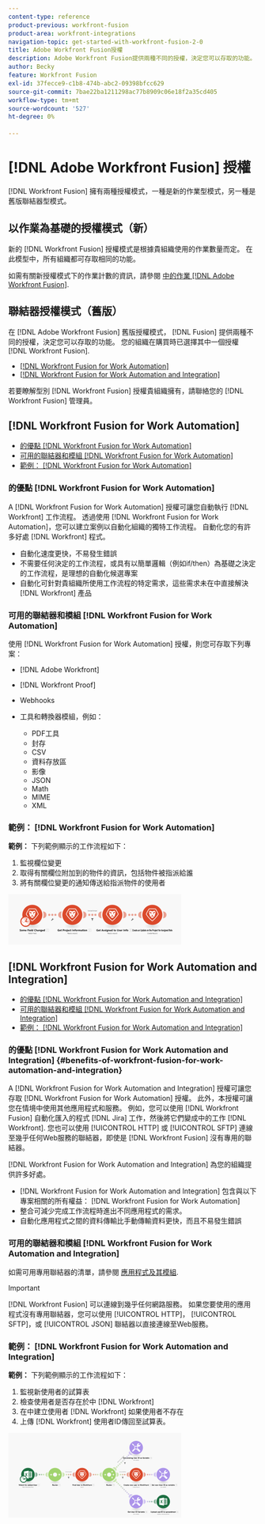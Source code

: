 ```yaml
---
content-type: reference
product-previous: workfront-fusion
product-area: workfront-integrations
navigation-topic: get-started-with-workfront-fusion-2-0
title: Adobe Workfront Fusion授權
description: Adobe Workfront Fusion提供兩種不同的授權，決定您可以存取的功能。 您的組織在購買Workfront Fusion時已選擇其中一個授權。
author: Becky
feature: Workfront Fusion
exl-id: 37fecce9-c1b8-474b-abc2-09398bfcc629
source-git-commit: 7bae22ba1211298ac77b8909c06e18f2a35cd405
workflow-type: tm+mt
source-wordcount: '527'
ht-degree: 0%

---
```


# [!DNL Adobe Workfront Fusion] 授權

[!DNL Workfront Fusion] 擁有兩種授權模式，一種是新的作業型模式，另一種是舊版聯結器型模式。

## 以作業為基礎的授權模式（新）

新的 [!DNL Workfront Fusion] 授權模式是根據貴組織使用的作業數量而定。 在此模型中，所有組織都可存取相同的功能。

如需有關新授權模式下的作業計數的資訊，請參閱 [中的作業 [!DNL Adobe Workfront Fusion]](/help/quicksilver/workfront-fusion/get-started/operations-in-workfront-fusion.md).

## 聯結器授權模式（舊版）

在 [!DNL Adobe Workfront Fusion] 舊版授權模式， [!DNL Fusion] 提供兩種不同的授權，決定您可以存取的功能。 您的組織在購買時已選擇其中一個授權 [!DNL Workfront Fusion].

* [[!DNL Workfront Fusion for Work Automation]](#workfront-fusion-for-work-automation)
* [[!DNL Workfront Fusion for Work Automation and Integration]](#workfront-fusion-for-work-automation-and-integration)

若要瞭解型別 [!DNL Workfront Fusion] 授權貴組織擁有，請聯絡您的 [!DNL Workfront Fusion] 管理員。

## [!DNL Workfront Fusion for Work Automation]

* [的優點 [!DNL Workfront Fusion for Work Automation]](#benefits-of-workfront-fusion-for-work-automation)
* [可用的聯結器和模組 [!DNL Workfront Fusion for Work Automation]](#connectors-and-modules-available-for-workfront-fusion-for-work-automation)
* [範例： [!DNL Workfront Fusion for Work Automation]](#example-of-workfront-fusion-for-work-automation)

### 的優點 [!DNL Workfront Fusion for Work Automation]

A [!DNL Workfront Fusion for Work Automation] 授權可讓您自動執行 [!DNL Workfront] 工作流程。 透過使用 [!DNL Workfront Fusion for Work Automation]，您可以建立案例以自動化組織的獨特工作流程。 自動化您的有許多好處 [!DNL Workfront] 程式。

* 自動化速度更快，不易發生錯誤
* 不需要任何決定的工作流程，或具有以簡單邏輯（例如if/then）為基礎之決定的工作流程，是理想的自動化候選專案
* 自動化可針對貴組織所使用工作流程的特定需求，這些需求未在中直接解決 [!DNL Workfront] 產品

### 可用的聯結器和模組 [!DNL Workfront Fusion for Work Automation]

使用 [!DNL Workfront Fusion for Work Automation] 授權，則您可存取下列專案：

* [!DNL Adobe Workfront]
* [!DNL Workfront Proof]
* Webhooks
* 工具和轉換器模組，例如：

   * PDF工具
   * 封存
   * CSV
   * 資料存放區
   * 影像
   * JSON
   * Math
   * MIME
   * XML

### 範例： [!DNL Workfront Fusion for Work Automation]

**範例：** 下列範例顯示的工作流程如下：

1. 監視欄位變更
1. 取得有關欄位附加到的物件的資訊，包括物件被指派給誰
1. 將有關欄位變更的通知傳送給指派物件的使用者

![](assets/fusion-template-example-350x102.png)

## [!DNL Workfront Fusion for Work Automation and Integration]

* [的優點 [!DNL Workfront Fusion for Work Automation and Integration]](#benefits-of-workfront-fusion-for-work-automation-and-integration)
* [可用的聯結器和模組 [!DNL Workfront Fusion for Work Automation and Integration]](#connectors-and-modules-available-for-workfront-fusion-for-work-automation-and-integration)
* [範例： [!DNL Workfront Fusion for Work Automation and Integration]](#example-of-workfront-fusion-for-work-automation-and-integration)

### 的優點 [!DNL Workfront Fusion for Work Automation and Integration] {#benefits-of-workfront-fusion-for-work-automation-and-integration}

A [!DNL Workfront Fusion for Work Automation and Integration] 授權可讓您存取 [!DNL Workfront Fusion for Work Automation] 授權。 此外，本授權可讓您在情境中使用其他應用程式和服務。 例如，您可以使用 [!DNL Workfront Fusion] 自動化匯入的程式 [!DNL Jira] 工作，然後將它們變成中的工作 [!DNL Workfront]. 您也可以使用 [!UICONTROL HTTP] 或 [!UICONTROL SFTP] 連線至幾乎任何Web服務的聯結器，即使是 [!DNL Workfront Fusion] 沒有專用的聯結器。

[!DNL Workfront Fusion for Work Automation and Integration] 為您的組織提供許多好處。

* [!DNL Workfront Fusion for Work Automation and Integration] 包含與以下專案相關的所有權益： [!DNL Workfront Fusion for Work Automation]
* 整合可減少完成工作流程時進出不同應用程式的需求。
* 自動化應用程式之間的資料傳輸比手動傳輸資料更快，而且不易發生錯誤

### 可用的聯結器和模組 [!DNL Workfront Fusion for Work Automation and Integration]

如需可用專用聯結器的清單，請參閱 [應用程式及其模組](../../workfront-fusion/apps-and-their-modules/apps-and-their-modules.md).

>[!IMPORTANT]
>
>[!DNL Workfront Fusion] 可以連線到幾乎任何網路服務。 如果您要使用的應用程式沒有專用聯結器，您可以使用 [!UICONTROL HTTP]， [!UICONTROL SFTP]，或 [!UICONTROL JSON] 聯結器以直接連線至Web服務。

### 範例： [!DNL Workfront Fusion for Work Automation and Integration]

**範例：** 下列範例顯示的工作流程如下：

1. 監視新使用者的試算表
1. 檢查使用者是否存在於中 [!DNL Workfront]
1. 在中建立使用者 [!DNL Workfront] 如果使用者不存在
1. 上傳 [!DNL Workfront] 使用者ID傳回至試算表。

![](assets/fusion-integration-example--350x171.png)
